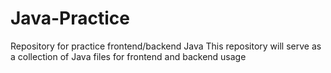# Java-Practice
Repository for practice frontend/backend Java
This repository will serve as a collection of Java files for frontend and backend usage
